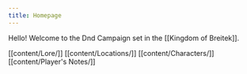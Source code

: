 ```yaml
---
title: Homepage
---
```


Hello! Welcome to the Dnd Campaign set in the [[Kingdom of Breitek]].

[[content/Lore/]]
[[content/Locations/]]
[[content/Characters/]]
[[content/Player's Notes/]]

